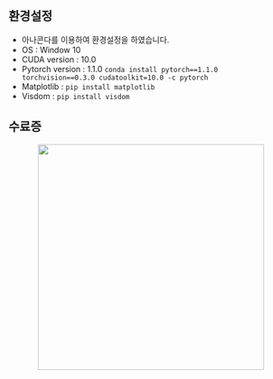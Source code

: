 ## 환경설정

- 아나콘다를 이용하여 환경설정을 하였습니다.
- OS : Window 10
- CUDA version : 10.0
- Pytorch version : 1.1.0 `conda install pytorch==1.1.0 torchvision==0.3.0 cudatoolkit=10.0 -c pytorch`
- Matplotlib : `pip install matplotlib`
- Visdom : `pip install visdom`

## 수료증

<p align="center"><img src="https://user-images.githubusercontent.com/41863759/97196711-211bec00-17f0-11eb-9459-ebee2a41c02f.png" width = "400" ></p>
